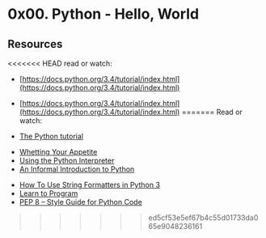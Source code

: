 # 0x00. Python - Hello, World

## Resources
<<<<<<< HEAD
read or watch:

* [https://docs.python.org/3.4/tutorial/index.html](https://docs.python.org/3.4/tutorial/index.html)
* [https://docs.python.org/3.4/tutorial/index.html](https://docs.python.org/3.4/tutorial/index.html)
=======
Read or watch:

* [The Python tutorial](https://docs.python.org/3.4/tutorial/index.html)
- [Whetting Your Appetite](https://docs.python.org/3.4/tutorial/appetite.html)
- [Using the Python Interpreter](https://docs.python.org/3.4/tutorial/interpreter.html)
- [An Informal Introduction to Python](https://docs.python.org/3.4/tutorial/introduction.html)
* [How To Use String Formatters in Python 3](https://www.digitalocean.com/community/tutorials/how-to-use-string-formatters-in-python-3)
* [Learn to Program](https://www.youtube.com/watch?v=nwjAHQERL08&list=PLGLfVvz_LVvTn3cK5e6LjhgGiSeVlIRwt&index=1&t=2260s)
* [PEP 8 – Style Guide for Python Code](https://www.python.org/dev/peps/pep-0008/)
>>>>>>> ed5cf53e5ef67b4c55d01733da065e9048236161
